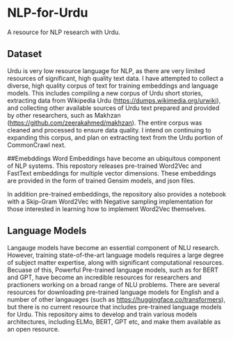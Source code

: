# NLP-for-Urdu
A resource for NLP research with Urdu.

## Dataset
Urdu is very low resource language for NLP, as there are very limited resources of significant, high quality text data. I have attempted to collect a diverse, high quality corpus of text for training embeddings and language models. This includes compiling a new corpus of Urdu short stories, extracting data from Wikipedia Urdu (https://dumps.wikimedia.org/urwiki), and collecting other available sources of Urdu text prepared and provided by other researchers, such as Makhzan (https://github.com/zeerakahmed/makhzan). The entire corpus was cleaned and processed to ensure data quality. I intend on continuing to expanding this corpus, and plan on extracting text from the Urdu portion of CommonCrawl next.

##Emebddings
Word Embeddings have become an ubiquitous component of NLP systems. This repostory releases pre-trained Word2Vec and FastText embeddings for multiple vector dimensions. These embeddings are provided in the form of trained Gensim models, and json files.

In addition pre-trained embeddings, the repository also provides a notebook with a Skip-Gram Word2Vec with Negative sampling implementation for those interested in learning how to implement Word2Vec themselves.

## Language Models
Langauge models have become an essential component of NLU research. However, training state-of-the-art language models requires a large degree of subject matter expertise, along with significant computational resources. Becuase of this, Powerful Pre-trained language models, such as for BERT and GPT, have become an incredible resources for researchers and practioners working on a broad range of NLU problems. There are several resources for downloading pre-trained language models for English and a number of other langauages (such as https://huggingface.co/transformers), but there is no current resource that includes pre-trained language models for Urdu. This repository aims to develop and train various models architectures, including ELMo, BERT, GPT etc, and make them available as an open resource.

